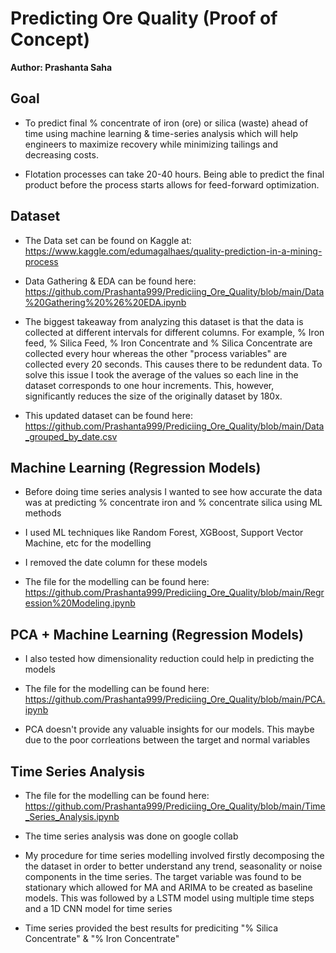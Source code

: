 # Predicting Ore Quality (Proof of Concept)

**Author: Prashanta Saha**

## Goal

- To predict final % concentrate of iron (ore) or silica (waste) ahead of time using machine learning & time-series analysis which will help engineers to maximize recovery while minimizing tailings and decreasing costs. 

- Flotation processes can take 20-40 hours. Being able to predict the final product before the process starts allows for feed-forward optimization.

## Dataset

- The Data set can be found on Kaggle at:
https://www.kaggle.com/edumagalhaes/quality-prediction-in-a-mining-process

- Data Gathering & EDA can be found here: https://github.com/Prashanta999/Prediciing_Ore_Quality/blob/main/Data%20Gathering%20%26%20EDA.ipynb

- The biggest takeaway from analyzing this dataset is that the data is collected at different intervals for different columns. For example, % Iron feed, % Silica Feed, % Iron Concentrate and % Silica Concentrate are collected every hour whereas the other "process variables" are collected every 20 seconds. This causes there to be redundent data. To solve this issue I took the average of the values so each line in the dataset corresponds to one hour increments. This, however, significantly reduces the size of the originally dataset by 180x.

- This updated dataset can be found here: https://github.com/Prashanta999/Prediciing_Ore_Quality/blob/main/Data_grouped_by_date.csv

## Machine Learning (Regression Models)

- Before doing time series analysis I wanted to see how accurate the data was at predicting % concentrate iron and % concentrate silica using ML methods

- I used ML techniques like Random Forest, XGBoost, Support Vector Machine, etc for the modelling 

- I removed the date column for these models

- The file for the modelling can be found here: https://github.com/Prashanta999/Prediciing_Ore_Quality/blob/main/Regression%20Modeling.ipynb

## PCA + Machine Learning (Regression Models)

- I also tested how dimensionality reduction could help in predicting the models

- The file for the modelling can be found here: https://github.com/Prashanta999/Prediciing_Ore_Quality/blob/main/PCA.ipynb

- PCA doesn't provide any valuable insights for our models. This maybe due to the poor corrleations between the target and normal variables

## Time Series Analysis

- The file for the modelling can be found here: https://github.com/Prashanta999/Prediciing_Ore_Quality/blob/main/Time_Series_Analysis.ipynb

- The time series analysis was done on google collab

- My procedure for time series modelling involved firstly decomposing the the dataset in order to better understand any trend, seasonality or noise components in the time series. The target variable was found to be stationary which allowed for MA and ARIMA to be created as baseline models. This was followed by a LSTM model using multiple time steps and a 1D CNN model for time series

- Time series provided the best results for prediciting "% Silica Concentrate" & "% Iron Concentrate"

 


